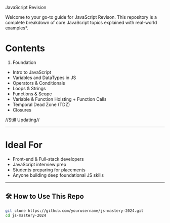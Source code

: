 JavaScript Revision

Welcome to your go-to guide for JavaScript Revison. This repository is a complete breakdown of core JavaScript topics explained with real-world examples*.

# Contents
1. Foundation
-  Intro to JavaScript
-  Variables and DataTypes in JS
-  Operators & Conditionals
-  Loops & Strings
-  Functions & Scope
-  Variable & Function Hoisting + Function Calls
-  Temporal Dead Zone (TDZ)
-  Closures

 //Still Updating//

---

# Ideal For

- Front-end & Full-stack developers
- JavaScript interview prep
- Students preparing for placements
- Anyone building deep foundational JS skills

---

## 🛠️ How to Use This Repo

```bash
git clone https://github.com/yourusername/js-mastery-2024.git
cd js-mastery-2024

